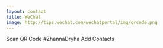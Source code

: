 ```yaml
---
layout: contact
title: WeChat
image: http://tips.wechat.com/wechatportal/img/qrcode.png
---
```

Scan QR Code
#ZhannaDryha
Add Contacts